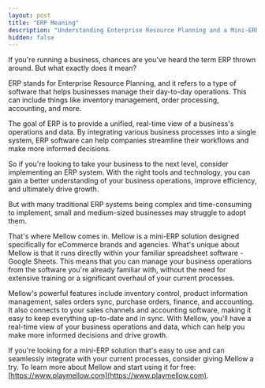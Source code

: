 ```yaml
---
layout: post
title: "ERP Meaning"
description: "Understanding Enterprise Resource Planning and a Mini-ERP Solution You'll Love"
hidden: false
---
```

If you're running a business, chances are you've heard the term ERP thrown around. But what exactly does it mean?

ERP stands for Enterprise Resource Planning, and it refers to a type of software that helps businesses manage 
their day-to-day operations. This can include things like inventory management, order processing, accounting, and more.

The goal of ERP is to provide a unified, real-time view of a business's operations and data. By integrating various 
business processes into a single system, ERP software can help companies streamline their workflows and make more 
informed decisions.

So if you're looking to take your business to the next level, consider implementing an ERP system. With the right 
tools and technology, you can gain a better understanding of your business operations, improve efficiency, and 
ultimately drive growth.

But with many traditional ERP systems being complex and time-consuming to implement, small and medium-sized 
businesses may struggle to adopt them.

That's where Mellow comes in. Mellow is a mini-ERP solution designed specifically for eCommerce brands and agencies. 
What's unique about Mellow is that it runs directly within your familiar spreadsheet software - Google Sheets. 
This means that you can manage your business operations from the software you're already 
familiar with, without the need for extensive training or a significant overhaul of your current processes.

Mellow's powerful features include inventory control, product information management, sales orders sync, 
purchase orders, finance, and accounting. It also connects to your sales channels and accounting software, 
making it easy to keep everything up-to-date and in sync. With Mellow, you'll have a real-time view of your business 
operations and data, which can help you make more informed decisions and drive growth.

If you're looking for a mini-ERP solution that's easy to use and can seamlessly integrate with your current processes, 
consider giving Mellow a try. 
To learn more about Mellow and start using it for free: [https://www.playmellow.com](https://www.playmellow.com).